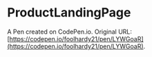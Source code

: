 # ProductLandingPage

A Pen created on CodePen.io. Original URL: [https://codepen.io/foolhardy21/pen/LYWGoaR](https://codepen.io/foolhardy21/pen/LYWGoaR).


